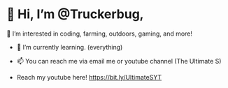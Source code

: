 # 👋 Hi, I’m @Truckerbug,
👀 I’m interested in coding, farming, outdoors, gaming, and more!
- 🌱 I’m currently learning. (everything)

- 📫 You can reach me via email me or youtube channel (The Ultimate S)
- Reach my youtube here! https://bit.ly/UltimateSYT
